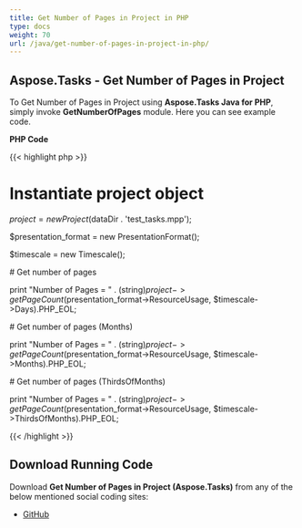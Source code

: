 ```yaml
---
title: Get Number of Pages in Project in PHP
type: docs
weight: 70
url: /java/get-number-of-pages-in-project-in-php/
---
```


## **Aspose.Tasks - Get Number of Pages in Project**
To Get Number of Pages in Project using **Aspose.Tasks Java for PHP**, simply invoke **GetNumberOfPages** module. Here you can see example code.

**PHP Code**

{{< highlight php >}}

 # Instantiate project object

$project = new Project($dataDir . 'test_tasks.mpp');

$presentation_format = new PresentationFormat();

$timescale = new Timescale();

\# Get number of pages

print "Number of Pages = " . (string)$project->getPageCount($presentation_format->ResourceUsage, $timescale->Days).PHP_EOL;

\# Get number of pages (Months)

print "Number of Pages = " . (string)$project->getPageCount($presentation_format->ResourceUsage, $timescale->Months).PHP_EOL;

\# Get number of pages (ThirdsOfMonths)

print "Number of Pages = " . (string)$project->getPageCount($presentation_format->ResourceUsage, $timescale->ThirdsOfMonths).PHP_EOL;

{{< /highlight >}}
## **Download Running Code**
Download **Get Number of Pages in Project (Aspose.Tasks)** from any of the below mentioned social coding sites:

- [GitHub](https://github.com/aspose-tasks/Aspose.Tasks-for-Java/blob/master/Plugins/Aspose_Tasks_Java_for_PHP/src/aspose/tasks/WorkingWithProjects/GetNumberOfPages.php)
